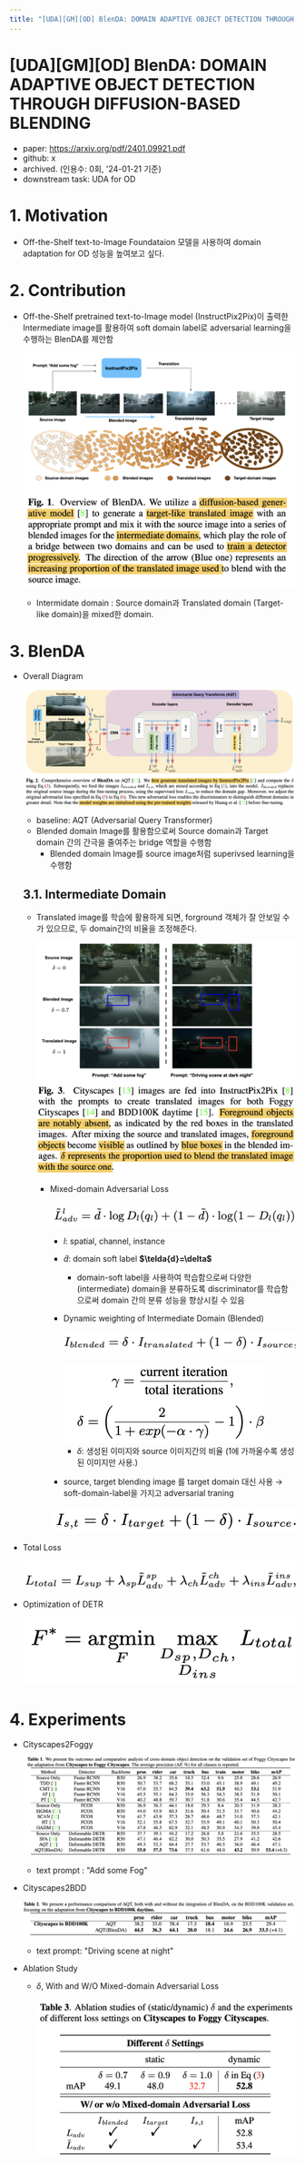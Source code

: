 ```yaml
---
title: "[UDA][GM][OD] BlenDA: DOMAIN ADAPTIVE OBJECT DETECTION THROUGH DIFFUSION-BASED BLENDING"
---
```

# [UDA][GM][OD] BlenDA: DOMAIN ADAPTIVE OBJECT DETECTION THROUGH DIFFUSION-BASED BLENDING

- paper: https://arxiv.org/pdf/2401.09921.pdf
- github: x
- archived. (인용수: 0회, '24-01-21 기준)
- downstream task: UDA for OD

# 1. Motivation

- Off-the-Shelf text-to-Image Foundataion 모델을 사용하여 domain adaptation for OD 성능을 높여보고 싶다.

# 2. Contribution

- Off-the-Shelf pretrained text-to-Image model (InstructPix2Pix)이 출력한 Intermediate image를 활용하여 soft domain label로 adversarial learning을 수행하는 BlenDA를 제안함

  ![](../images/2024-01-21/image-20240121164247208.png)

  - Intermidate domain : Source domain과 Translated domain (Target-like domain)을 mixed한 domain.

# 3. BlenDA

- Overall Diagram

  ![](../images/2024-01-21/image-20240121212341630.png)

  - baseline: AQT (Adversarial Query Transformer)
  - Blended domain Image를 활용함으로써 Source domain과 Target domain 간의 간극을 줄여주는 bridge 역할을 수행함
    - Blended domain Image를 source image처럼 superivsed learning을 수행함

  ## 3.1. Intermediate Domain

  - Translated image를 학습에 활용하게 되면, forground 객체가 잘 안보일 수가 있으므로, 두 domain간의 비율을 조정해준다.

    ![](../images/2024-01-21/image-20240121213513093.png)

    - Mixed-domain Adversarial Loss

      ![](../images/2024-01-21/image-20240121214612843.png)

      - $l$: spatial, channel, instance
      - $\tilde{d}$: domain soft label **$\telda{d}=\delta$**
        - domain-soft label을 사용하여 학습함으로써 다양한 (intermediate) domain을 분류하도록 discriminator를 학습함으로써 domain 간의 분류 성능을 향상시킬 수 있음

      - Dynamic weighting of Intermediate Domain (Blended)

        ![](../images/2024-01-21/image-20240121212953111.png)

        <img src="../images/2024-01-21/image-20240121214142792.png" style="zoom:50%;" />

        - $\delta$: 생성된 이미지와 source 이미지간의 비율 (1에 가까울수록 생성된 이미지만 사용.)

      - source, target blending image 를 target domain 대신 사용 $\to$ soft-domain-label을 가지고 adversarial traning

      ![](../images/2024-01-21/image-20240121214313328.png)

    

- Total Loss

  ![](../images/2024-01-21/image-20240121214600528.png)

- Optimization of DETR

  ![](../images/2024-01-21/image-20240121214658796.png)

# 4. Experiments

- Cityscapes2Foggy

  ![](../images/2024-01-21/image-20240121214720690.png)

  - text prompt : "Add some Fog"

- Cityscapes2BDD

  ![](../images/2024-01-21/image-20240121214738088.png)

  - text prompt: "Driving scene at night"

- Ablation Study

  - $\delta$, With and W/O Mixed-domain Adversarial Loss

    ![](../images/2024-01-21/image-20240121214856851.png)
